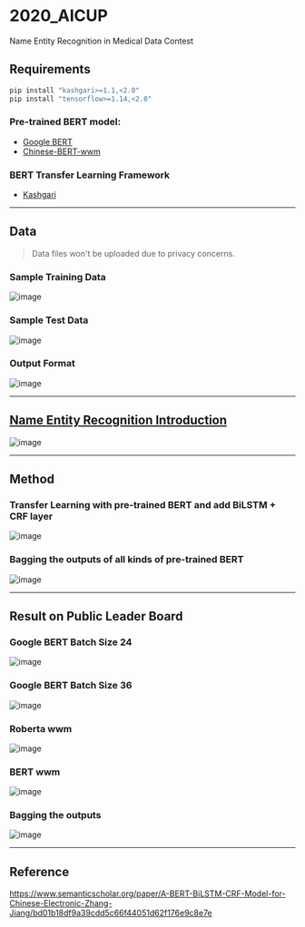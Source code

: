 # 2020_AICUP
Name Entity Recognition in Medical Data Contest

## Requirements

```sh
pip install "kashgari>=1.1,<2.0"
pip install "tensorflow>=1.14,<2.0"
```

### Pre-trained BERT model:
- [Google BERT](./https://github.com/google-research/bert)
- [Chinese-BERT-wwm](./https://github.com/ymcui/Chinese-BERT-wwm)

### BERT Transfer Learning Framework
- [Kashgari](./https://github.com/BrikerMan/Kashgari)

---

## Data
> Data files won't be uploaded due to privacy concerns.

### Sample Training Data
![image](./readme_img/1.PNG)
### Sample Test Data
![image](./readme_img/2.PNG)
### Output Format
![image](./readme_img/6.PNG)

---

## [Name Entity Recognition Introduction](./NER_intro.ppt)
![image](./readme_img/3.PNG)

---

## Method
### Transfer Learning with pre-trained BERT and add BiLSTM + CRF layer
![image](./readme_img/4.png)

### Bagging the outputs of all kinds of pre-trained BERT
![image](./readme_img/5.PNG)

---

## Result on Public Leader Board
### Google BERT Batch Size 24
![image](./readme_img/7.PNG)
### Google BERT Batch Size 36
![image](./readme_img/8.PNG)
### Roberta wwm
![image](./readme_img/9.PNG)
### BERT wwm
![image](./readme_img/10.PNG)
### Bagging the outputs
![image](./readme_img/11.PNG)

---

## Reference
https://www.semanticscholar.org/paper/A-BERT-BiLSTM-CRF-Model-for-Chinese-Electronic-Zhang-Jiang/bd01b18df9a39cdd5c66f44051d62f176e9c8e7e
